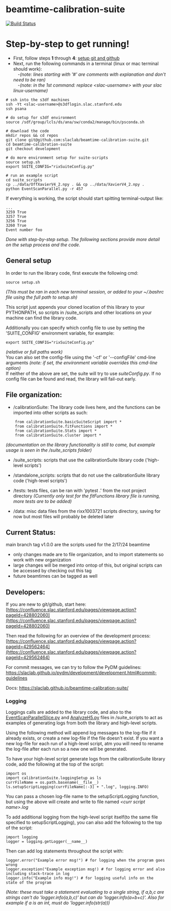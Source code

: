 # beamtime-calibration-suite
[![Build Status](https://github.com/slaclab/beamtime-calibration-suite/actions/workflows/run-tests.yml/badge.svg?branch=main)](https://github.com/slaclab/beamtime-calibration-suite/actions/workflows/run-tests.yml)

# Step-by-step to get running!
* First, follow steps **1** through **4**: [setup git and github](https://confluence.slac.stanford.edu/pages/viewpage.action?pageId=428802060)
* Next, run the following commands in a terminal (linux or mac terminal should work):  
&emsp;-_(note: lines starting with '#' are comments with explanation and don't need to be ran)_  
&emsp;-_(note: in the 1st command: replace \<slac-username> with your slac linux-username)_
```
# ssh into the s3df machines
ssh -Yt <slac-username>@s3dflogin.slac.stanford.edu
ssh psana

# do setup for s3df environment
source /sdf/group/lcls/ds/ana/sw/conda2/manage/bin/psconda.sh

# download the code
mkdir repos && cd repos
git clone git@github.com:slaclab/beamtime-calibration-suite.git
cd beamtime-calibration-suite
git checkout development

# do more environment setup for suite-scripts
source setup.sh
export SUITE_CONFIG="rixSuiteConfig.py"

# run an example script
cd suite_scripts
cp ../data/OffXavierV4_2.npy . && cp ../data/XavierV4_2.npy .
python EventScanParallel.py -r 457
```
If everything is working, the script should start spitting terminal-output like:
```
...
3259 True
3257 True
3256 True
3260 True
Event number foo
```
_Done with step-by-step setup. The following sections provide more detail on the setup process and the code._

## General setup
In order to run the library code, first execute the following cmd:
``` 
source setup.sh
```
_(This must be ran in each new terminal session, or added to your ~/.bashrc file using the full path to setup.sh)_

This script just appends your cloned location of this library to your PYTHONPATH, so scripts in /suite_scripts and other locations on your machine can find the library code.

Additionally you can specify which config file to use by setting the 'SUITE_CONFIG' environment variable, for example:
``` 
export SUITE_CONFIG="rixSuiteConfig.py" 
```
_(relative or full paths work)_  
You can also set the config-file using the '-cf' or '--configFile' cmd-line arguments _(note: if set, the environment variable overrides this cmd-line option)_  
If neither of the above are set, the suite will try to use _suiteConfig.py_. If no config file can be found and read, the library will fail-out early.

## File organization: 
* /calibrationSuite: The library code lives here, and the functions can be imported into other scripts as such:
```
	from calibrationSuite.basicSuiteScript import * 
	from calibrationSuite.fitFunctions import * 
	from calibrationSuite.Stats import * 
	from calibrationSuite.cluster import *
```
_(documentation on the library functionality is still to come, but example usage is seen in the /suite_scripts folder)_

* /suite_scripts: scripts that use the calibrationSuite library code ('high-level scripts')

* /standalone_scripts: scripts that do not use the calibrationSuite library code ('high-level scripts')

* /tests: tests files, can be ran with 'pytest .' from the root project directory 
_(Currently only test for the fitFunctions library file is running, more tests are to be added)_

* /data: misc data files from the rixx1003721 scripts directory, saving for now but most files will probably be deleted later

## Current Status:

main branch tag v1.0.0 are the scripts used for the 2/17/24 beamtime 
* only changes made are to file organization, and to import statements so work with new organization 
* large changes will be merged into ontop of this, but original scripts can be accessed by checking out this tag
* future beamtimes can be tagged as well

## Developers:

If you are new to git/github, start here: [https://confluence.slac.stanford.edu/pages/viewpage.action?pageId=428802060](https://confluence.slac.stanford.edu/pages/viewpage.action?pageId=428802060)

Then read the following for an overview of the development process: [https://confluence.slac.stanford.edu/pages/viewpage.action?pageId=429562464](https://confluence.slac.stanford.edu/pages/viewpage.action?pageId=429562464)

For commit messages, we can try to follow the PyDM guidelines: https://slaclab.github.io/pydm/development/development.html#commit-guidelines

Docs: https://slaclab.github.io/beamtime-calibration-suite/

### Logging

Loggings calls are added to the library code, and also to the [EventScanParallelSlice.py](https://github.com/slaclab/beamtime-calibration-suite/blob/main/suite_scripts/EventScanParallelSlice.py) and
[AnalyzeH5.py](https://github.com/slaclab/beamtime-calibration-suite/blob/main/suite_scripts/AnalyzeH5.py) files in /suite_scripts to act as examples of generating logs from both the library
and high-level scripts.

Using the following method will append log messages to the log-file if it already exists, or create a new
log-file if the file doesn't exist. If you want a new log-file for each run of a high-level script, 
atm you will need to rename the log-file after each run so a new one will be generated.

To have your high-level script generate logs from the calibrationSuite library code, add the following at the top of the script:

```
import os
import calibrationSuite.loggingSetup as ls
currFileName = os.path.basename(__file__)
ls.setupScriptLogging(currFileName[:-3] + ".log", logging.INFO)
```

You can pass a chosen log-file name to the setupScriptLogging function,
but using the above will create and write to file named _\<curr script name>.log_
 
To add additional logging from the high-level script itself(to the same file specified to setupScriptLogging),
you can also add the following to the top of the script:

``` 
import logging
logger = logging.getLogger(__name__)
```

Then can add log statements throughout the script with:

``` 
logger.error("Example error msg!") # for logging when the program goes wrong
logger.exception("Example exception msg!) # for logging error and also including stack-trace in log 
logger.info("Example info msg!") # for logging useful info on the state of the program
```

_(Note: these must take a statement evaluating to a single string, if a,b,c are strings can't do 'logger.info(a,b,c)' but can do 'logger.info(a+b+c)'. Also for example if a is an int, must do 'logger.info(str(a)))_
